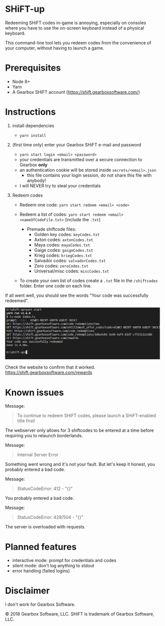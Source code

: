 # SHiFT-up

Redeeming SHiFT codes in-game is annoying, especially on consoles where you have to use the on-screen keyboard instead of a physical keyboard.

This command-line tool lets you redeem codes from the convenience of your computer, without having to launch a game.

# Prerequisites

- Node 8+
- Yarn
- A Gearbox SHiFT account (https://shift.gearboxsoftware.com/)

# Instructions

1. install dependencies
   - `yarn install`
2. (first time only) enter your Gearbox SHiFT e-mail and password
   - `yarn start login <email> <password>`
   - your credentials are transmitted over a secure connection to Gearbox **only**
   - an authentication cookie will be stored inside `secrets/<email>.json`
     - this file contains your login session, do not share this file with anybody!
   - I will NEVER try to steal your credentials
3. Redeem codes

   - Redeem one code: `yarn start redeem <email> <code>`
   - Redeem a list of codes: `yarn start redeem <email> <nameOfCodeFile.txt>` (include the `.txt`)

     - Premade shiftcode files:
       - Golden key codes: `keyCodes.txt`
       - Axton codes: `axtonCodes.txt`
       - Maya codes: `mayaCodes.txt`
       - Gaige codes: `gaigeCodes.txt`
       - Krieg codes: `kriegCodes.txt`
       - Salvador codes: `salvadorCodes.txt`
       - Zero codes: `zeroCodes.txt`
       - Universal/misc codes: `miscCodes.txt`

   - To create your own list of codes create a `.txt` file in the `/shiftcodes` folder. Enter one code on each line.

If all went well, you should see the words "Your code was successfully redeemed".

![Example](assets/output.png)

Check the website to confirm that it worked.  
https://shift.gearboxsoftware.com/rewards

# Known issues

Message:

> To continue to redeem SHiFT codes, please launch a SHiFT-enabled title first!

The webserver only allows for 3 shiftcodes to be entered at a time before requiring you to relaunch borderlands.

Message:

> Internal Server Error

Something went wrong and it's not your fault. But let's keep it honest, you probably entered a bad code.

Message:

> StatusCodeError: 412 - "{}"

You probably entered a bad code.

Message:

> StatusCodeError: 429/504 - "{}"

The server is overloaded with requests.

# Planned features

- interactive mode: prompt for credentials and codes
- silent mode: don't log anything to stdout
- error handling (failed logins)

# Disclaimer

I don't work for Gearbox Software.

© 2018 Gearbox Software, LLC. SHiFT is trademark of Gearbox Software, LLC.
